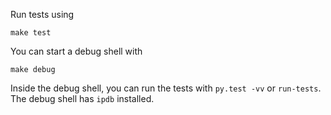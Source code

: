 Run tests using

    make test

You can start a debug shell with

    make debug

Inside the debug shell, you can run the tests with `py.test -vv` or
`run-tests`. The debug shell has `ipdb` installed.
